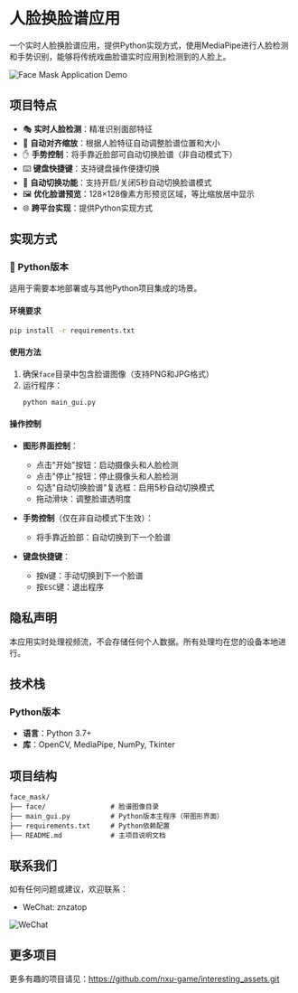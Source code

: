 # 人脸换脸谱应用

一个实时人脸换脸谱应用，提供Python实现方式，使用MediaPipe进行人脸检测和手势识别，能够将传统戏曲脸谱实时应用到检测到的人脸上。

![Face Mask Application Demo](https://github.com/nxu-game/interesting_assets/raw/main/images/face_mask.png)

## 项目特点

- 🎭 **实时人脸检测**：精准识别面部特征
- 🎯 **自动对齐缩放**：根据人脸特征自动调整脸谱位置和大小
- ✋ **手势控制**：将手靠近脸部可自动切换脸谱（非自动模式下）
- ⌨️ **键盘快捷键**：支持键盘操作便捷切换
- 🔄 **自动切换功能**：支持开启/关闭5秒自动切换脸谱模式
- 🖼️ **优化脸谱预览**：128×128像素方形预览区域，等比缩放居中显示
- 🌐 **跨平台实现**：提供Python实现方式

## 实现方式

### 🐍 Python版本

适用于需要本地部署或与其他Python项目集成的场景。

#### 环境要求

```bash
pip install -r requirements.txt
```

#### 使用方法

1. 确保`face`目录中包含脸谱图像（支持PNG和JPG格式）
2. 运行程序：
   ```bash
   python main_gui.py
   ```

#### 操作控制

- **图形界面控制**：
  - 点击"开始"按钮：启动摄像头和人脸检测
  - 点击"停止"按钮：停止摄像头和人脸检测
  - 勾选"自动切换脸谱"复选框：启用5秒自动切换模式
  - 拖动滑块：调整脸谱透明度

- **手势控制**（仅在非自动模式下生效）：
  - 将手靠近脸部：自动切换到下一个脸谱

- **键盘快捷键**：
  - 按`N`键：手动切换到下一个脸谱
  - 按`ESC`键：退出程序

## 隐私声明

本应用实时处理视频流，不会存储任何个人数据。所有处理均在您的设备本地进行。

## 技术栈

### Python版本
- **语言**：Python 3.7+
- **库**：OpenCV, MediaPipe, NumPy, Tkinter


## 项目结构

```
face_mask/
├── face/                # 脸谱图像目录
├── main_gui.py          # Python版本主程序（带图形界面）
├── requirements.txt     # Python依赖配置
├── README.md            # 主项目说明文档
```

## 联系我们

如有任何问题或建议，欢迎联系：

- WeChat: znzatop

![WeChat](https://github.com/nxu-game/interesting_assets/raw/main/images/wechat.jpg)

## 更多项目

更多有趣的项目请见：https://github.com/nxu-game/interesting_assets.git
